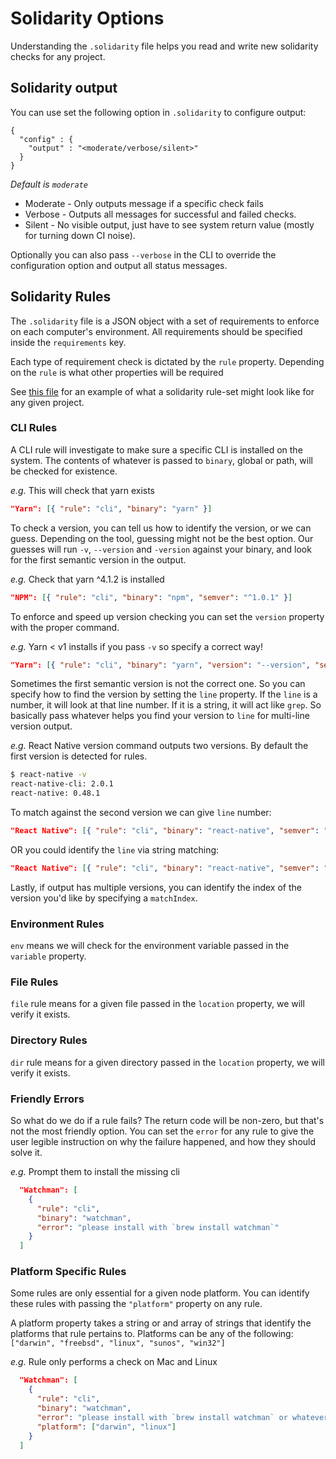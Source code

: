 # Solidarity Options
Understanding the `.solidarity` file helps you read and write new solidarity checks for any project.

## Solidarity output
You can use set the following option in `.solidarity` to configure output:
```
{
  "config" : {
    "output" : "<moderate/verbose/silent>"
  }
}
```
_Default is `moderate`_

- Moderate - Only outputs message if a specific check fails
- Verbose  - Outputs all messages for successful and failed checks.
- Silent   - No visible output, just have to see system return value (mostly for turning down CI noise).

Optionally you can also pass `--verbose` in the CLI to override the configuration option and output all status messages.

## Solidarity Rules
The `.solidarity` file is a JSON object with a set of requirements to enforce on each computer's environment.  All requirements should be specified inside the `requirements` key.

Each type of requirement check is dictated by the `rule` property.  Depending on the `rule` is what other properties will be required

See [this file](../.solidarity.example) for an example of what a solidarity rule-set might look like for any given project.

### CLI Rules

A CLI rule will investigate to make sure a specific CLI is installed on the system.  The contents of whatever is passed to `binary`, global or path, will be checked for existence.

*e.g.* This will check that yarn exists
```json
"Yarn": [{ "rule": "cli", "binary": "yarn" }]
```

To check a version, you can tell us how to identify the version, or we can guess.  Depending on the tool, guessing might not be the best option.  Our guesses will run `-v`, `--version` and `-version` against your binary, and look for the first semantic version in the output.

*e.g.* Check that yarn ^4.1.2 is installed
```json
"NPM": [{ "rule": "cli", "binary": "npm", "semver": "^1.0.1" }]
```

To enforce and speed up version checking you can set the `version` property with the proper command.

*e.g.* Yarn < v1 installs if you pass `-v` so specify a correct way!
```json
"Yarn": [{ "rule": "cli", "binary": "yarn", "version": "--version", "semver": "^0.27.5" }]
```

Sometimes the first semantic version is not the correct one.  So you can specify how to find the version by setting the `line` property.  If the `line` is a number, it will look at that line number.  If it is a string, it will act like `grep`.  So basically pass whatever helps you find your version to `line` for multi-line version output.

*e.g.* React Native version command outputs two versions. By default the first version is detected for rules.
```sh
$ react-native -v
react-native-cli: 2.0.1
react-native: 0.48.1
```
To match against the second version we can give `line` number:
```json
"React Native": [{ "rule": "cli", "binary": "react-native", "semver": "^0.48.1", "line": 2 }]
```
OR you could identify the `line` via string matching:
```json
"React Native": [{ "rule": "cli", "binary": "react-native", "semver": "^0.48.1", "line": "react-native:" }]
```

Lastly, if output has multiple versions, you can identify the index of the version you'd like by specifying a `matchIndex`.

### Environment Rules
`env` means we will check for the environment variable passed in the `variable` property.

### File Rules
`file` rule means for a given file passed in the `location` property, we will verify it exists.

### Directory Rules
`dir` rule means for a given directory passed in the `location` property, we will verify it exists.

### Friendly Errors
So what do we do if a rule fails?  The return code will be non-zero, but that's not the most friendly option.  You can set the `error` for any rule to give the user legible instruction on why the failure happened, and how they should solve it.

*e.g.* Prompt them to install the missing cli
```json
  "Watchman": [
    {
      "rule": "cli",
      "binary": "watchman",
      "error": "please install with `brew install watchman`"
    }
  ]
```

### Platform Specific Rules
Some rules are only essential for a given node platform.  You can identify these rules with passing the `"platform"` property on any rule.

A platform property takes a string or and array of strings that identify the platforms that rule pertains to.  Platforms can be any of the following: `["darwin", "freebsd", "linux", "sunos", "win32"]`

*e.g.* Rule only performs a check on Mac and Linux
```json
  "Watchman": [
    {
      "rule": "cli",
      "binary": "watchman",
      "error": "please install with `brew install watchman` or whatever friendly package management service you use.",
      "platform": ["darwin", "linux"]
    }
  ]
```
